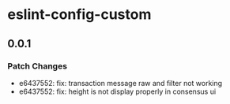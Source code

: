 # eslint-config-custom

## 0.0.1

### Patch Changes

- e6437552: fix: transaction message raw and filter not working
- e6437552: fix: height is not display properly in consensus ui
